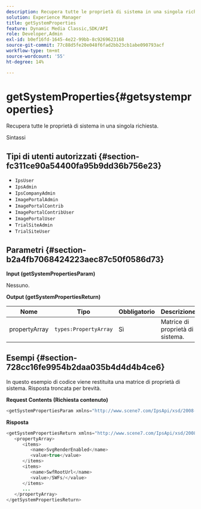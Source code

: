 ```yaml
---
description: Recupera tutte le proprietà di sistema in una singola richiesta.
solution: Experience Manager
title: getSystemProperties
feature: Dynamic Media Classic,SDK/API
role: Developer,Admin
exl-id: b0ef16fd-1645-4e22-99bb-8c9269623168
source-git-commit: 77c88d5fe20e048f6fad2bb23cb1abe090793acf
workflow-type: tm+mt
source-wordcount: '55'
ht-degree: 14%

---
```


# getSystemProperties{#getsystemproperties}

Recupera tutte le proprietà di sistema in una singola richiesta.

Sintassi

## Tipi di utenti autorizzati {#section-fc311ce90a54400fa95b9dd36b756e23}

* `IpsUser`
* `IpsAdmin`
* `IpsCompanyAdmin`
* `ImagePortalAdmin`
* `ImagePortalContrib`
* `ImagePortalContribUser`
* `ImagePortalUser`
* `TrialSiteAdmin`
* `TrialSiteUser`

## Parametri {#section-b2a4fb7068424223aec87c50f0586d73}

**Input (getSystemPropertiesParam)**

Nessuno.

**Output (getSystemPropertiesReturn)**

| Nome | Tipo | Obbligatorio | Descrizione |
|---|---|---|---|
| propertyArray | `types:PropertyArray` | Sì | Matrice di proprietà di sistema. |

## Esempi {#section-728cc16fe9954b2daa035b4d4d4b4ce6}

In questo esempio di codice viene restituita una matrice di proprietà di sistema. Risposta troncata per brevità.

**Request Contents (Richiesta contenuto)**

```java
<getSystemPropertiesParam xmlns="http://www.scene7.com/IpsApi/xsd/2008-09-10"/>
```

**Risposta**

```java
<getSystemPropertiesReturn xmlns="http://www.scene7.com/IpsApi/xsd/2008-09-10"> 
   <propertyArray> 
      <items> 
         <name>SvgRenderEnabled</name> 
         <value>true</value> 
      </items> 
      <items> 
         <name>SwfRootUrl</name> 
         <value>/SWFs/</value> 
      </items> 
      ... 
   </propertyArray> 
</getSystemPropertiesReturn>
```
